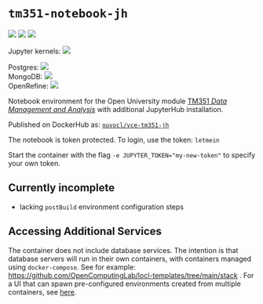 # `tm351-notebook-jh`
![](https://img.shields.io/badge/linux-x86_64-blue) ![](https://img.shields.io/badge/linux-armv64-blue) ![](https://img.shields.io/badge/RPi-64bitOS-red)

Jupyter kernels: ![](https://img.shields.io/badge/python-3.8-blue)

Postgres: ![](https://img.shields.io/badge/postgres-12-blue)  
MongoDB: ![](https://img.shields.io/badge/mongo-4.4.6-green)  
OpenRefine: ![](https://img.shields.io/badge/openrefine-3.4.1-orange)  

Notebook environment for the Open University module [TM351 *Data Management and Analysis*](http://www.open.ac.uk/courses/modules/tm351) with additional JupyterHub installation.

Published on DockerHub as: [`ouvocl/vce-tm351-jh`](https://hub.docker.com/r/ouvocl/vce-tm351-jh)

The notebook is token protected. To login, use the token: `letmein`

Start the container with the flag `-e JUPYTER_TOKEN="my-new-token"` to specify your own token.


## Currently incomplete

- lacking `postBuild` environment configuration steps

## Accessing Additional Services
The container does not include database services. The intention is that database servers will run in their own containers, with containers managed using `docker-compose`.  See for example: https://github.com/OpenComputingLab/locl-templates/tree/main/stack . For a UI that can spawn pre-configured environments created from multiple containers, see [here](https://docs.google.com/document/d/1pRKTaYbvzZJ4n3Ww_ShGURcJdIHBQhOjQdgCSviUV3o/edit?usp=sharing).

